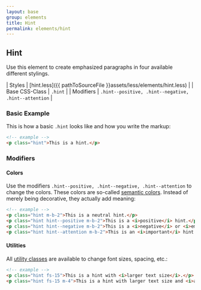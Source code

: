 ```yaml
---
layout: base
group: elements
title: Hint
permalink: elements/hint
---
```


## Hint

Use this element to create emphasized paragraphs in four available different stylings.

| Styles         | [hint.less]({{ pathToSourceFile }}assets/less/elements/hint.less) |
| Base CSS-Class | `.hint`                                                           |
| Modifiers      | `.hint--positive, .hint--negative, .hint--attention`              |

### Basic Example

This is how a basic `.hint` looks like and how you write the markup:

```html
<!-- example -->
<p class="hint">This is a hint.</p>
```

### Modifiers

#### Colors

Use the modifiers `.hint--positive, .hint--negative, .hint--attention` to change the colors. These colors are so-called [semantic colors](list-of-semantic-colors). Instead of merely being decorative, they actually add meaning:

```html
<!-- example -->
<p class="hint m-b-2">This is a neutral hint.</p>
<p class="hint hint--positive m-b-2">This is a <i>positive</i> hint.</p>
<p class="hint hint--negative m-b-2">This is a <i>negative</i> or <i>emergency</i> hint.</p>
<p class="hint hint--attention m-b-2">This is an <i>important</i> hint.</p>
```

#### Utilities

All [utility classes](/utilities/) are available to change font sizes, spacing, etc.:

```html
<!-- example -->
<p class="hint fs-15">This is a hint with <i>larger text size</i>.</p>
<p class="hint fs-15 m-4">This is a hint with larger text size and <i>additional margins</i>.</p>

```